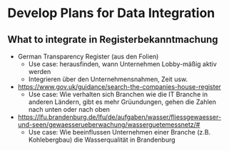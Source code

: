 # Develop Plans for Data Integration

## What to integrate in Registerbekanntmachung
 - German Transparency Register (aus den Folien)
    - Use case: herausfinden, wann Unternehmen Lobby-mäßig aktiv werden
    - Integrieren über den Unternehmensnahmen, Zeit usw.
 - https://www.gov.uk/guidance/search-the-companies-house-register
    - Use case: Wie verhalten sich Branchen wie die IT Branche in anderen Ländern,
    gibt es mehr Grüundungen, gehen die Zahlen nach unten oder nach oben
 - https://lfu.brandenburg.de/lfu/de/aufgaben/wasser/fliessgewaesser-und-seen/gewaesserueberwachung/wasserguetemessnetz/#
    - Use case: Wie beeinflussen Unternehmen einer Branche (z.B. Kohlebergbau) die Wasserqualität in Brandenburg
